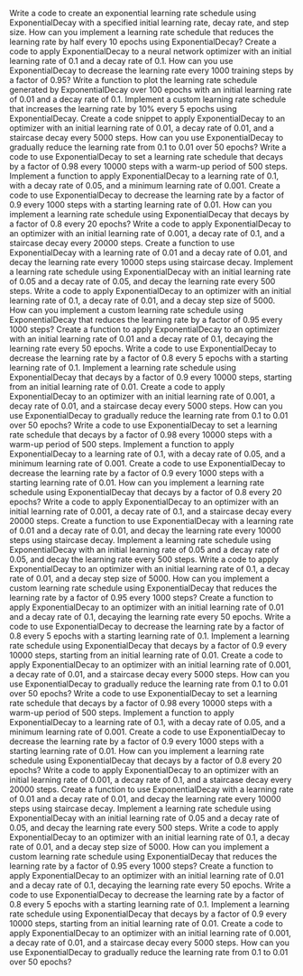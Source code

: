 Write a code to create an exponential learning rate schedule using ExponentialDecay with a specified initial learning rate, decay rate, and step size.
How can you implement a learning rate schedule that reduces the learning rate by half every 10 epochs using ExponentialDecay?
Create a code to apply ExponentialDecay to a neural network optimizer with an initial learning rate of 0.1 and a decay rate of 0.1.
How can you use ExponentialDecay to decrease the learning rate every 1000 training steps by a factor of 0.95?
Write a function to plot the learning rate schedule generated by ExponentialDecay over 100 epochs with an initial learning rate of 0.01 and a decay rate of 0.1.
Implement a custom learning rate schedule that increases the learning rate by 10% every 5 epochs using ExponentialDecay.
Create a code snippet to apply ExponentialDecay to an optimizer with an initial learning rate of 0.01, a decay rate of 0.01, and a staircase decay every 5000 steps.
How can you use ExponentialDecay to gradually reduce the learning rate from 0.1 to 0.01 over 50 epochs?
Write a code to use ExponentialDecay to set a learning rate schedule that decays by a factor of 0.98 every 10000 steps with a warm-up period of 500 steps.
Implement a function to apply ExponentialDecay to a learning rate of 0.1, with a decay rate of 0.05, and a minimum learning rate of 0.001.
Create a code to use ExponentialDecay to decrease the learning rate by a factor of 0.9 every 1000 steps with a starting learning rate of 0.01.
How can you implement a learning rate schedule using ExponentialDecay that decays by a factor of 0.8 every 20 epochs?
Write a code to apply ExponentialDecay to an optimizer with an initial learning rate of 0.001, a decay rate of 0.1, and a staircase decay every 20000 steps.
Create a function to use ExponentialDecay with a learning rate of 0.01 and a decay rate of 0.01, and decay the learning rate every 10000 steps using staircase decay.
Implement a learning rate schedule using ExponentialDecay with an initial learning rate of 0.05 and a decay rate of 0.05, and decay the learning rate every 500 steps.
Write a code to apply ExponentialDecay to an optimizer with an initial learning rate of 0.1, a decay rate of 0.01, and a decay step size of 5000.
How can you implement a custom learning rate schedule using ExponentialDecay that reduces the learning rate by a factor of 0.95 every 1000 steps?
Create a function to apply ExponentialDecay to an optimizer with an initial learning rate of 0.01 and a decay rate of 0.1, decaying the learning rate every 50 epochs.
Write a code to use ExponentialDecay to decrease the learning rate by a factor of 0.8 every 5 epochs with a starting learning rate of 0.1.
Implement a learning rate schedule using ExponentialDecay that decays by a factor of 0.9 every 10000 steps, starting from an initial learning rate of 0.01.
Create a code to apply ExponentialDecay to an optimizer with an initial learning rate of 0.001, a decay rate of 0.01, and a staircase decay every 5000 steps.
How can you use ExponentialDecay to gradually reduce the learning rate from 0.1 to 0.01 over 50 epochs?
Write a code to use ExponentialDecay to set a learning rate schedule that decays by a factor of 0.98 every 10000 steps with a warm-up period of 500 steps.
Implement a function to apply ExponentialDecay to a learning rate of 0.1, with a decay rate of 0.05, and a minimum learning rate of 0.001.
Create a code to use ExponentialDecay to decrease the learning rate by a factor of 0.9 every 1000 steps with a starting learning rate of 0.01.
How can you implement a learning rate schedule using ExponentialDecay that decays by a factor of 0.8 every 20 epochs?
Write a code to apply ExponentialDecay to an optimizer with an initial learning rate of 0.001, a decay rate of 0.1, and a staircase decay every 20000 steps.
Create a function to use ExponentialDecay with a learning rate of 0.01 and a decay rate of 0.01, and decay the learning rate every 10000 steps using staircase decay.
Implement a learning rate schedule using ExponentialDecay with an initial learning rate of 0.05 and a decay rate of 0.05, and decay the learning rate every 500 steps.
Write a code to apply ExponentialDecay to an optimizer with an initial learning rate of 0.1, a decay rate of 0.01, and a decay step size of 5000.
How can you implement a custom learning rate schedule using ExponentialDecay that reduces the learning rate by a factor of 0.95 every 1000 steps?
Create a function to apply ExponentialDecay to an optimizer with an initial learning rate of 0.01 and a decay rate of 0.1, decaying the learning rate every 50 epochs.
Write a code to use ExponentialDecay to decrease the learning rate by a factor of 0.8 every 5 epochs with a starting learning rate of 0.1.
Implement a learning rate schedule using ExponentialDecay that decays by a factor of 0.9 every 10000 steps, starting from an initial learning rate of 0.01.
Create a code to apply ExponentialDecay to an optimizer with an initial learning rate of 0.001, a decay rate of 0.01, and a staircase decay every 5000 steps.
How can you use ExponentialDecay to gradually reduce the learning rate from 0.1 to 0.01 over 50 epochs?
Write a code to use ExponentialDecay to set a learning rate schedule that decays by a factor of 0.98 every 10000 steps with a warm-up period of 500 steps.
Implement a function to apply ExponentialDecay to a learning rate of 0.1, with a decay rate of 0.05, and a minimum learning rate of 0.001.
Create a code to use ExponentialDecay to decrease the learning rate by a factor of 0.9 every 1000 steps with a starting learning rate of 0.01.
How can you implement a learning rate schedule using ExponentialDecay that decays by a factor of 0.8 every 20 epochs?
Write a code to apply ExponentialDecay to an optimizer with an initial learning rate of 0.001, a decay rate of 0.1, and a staircase decay every 20000 steps.
Create a function to use ExponentialDecay with a learning rate of 0.01 and a decay rate of 0.01, and decay the learning rate every 10000 steps using staircase decay.
Implement a learning rate schedule using ExponentialDecay with an initial learning rate of 0.05 and a decay rate of 0.05, and decay the learning rate every 500 steps.
Write a code to apply ExponentialDecay to an optimizer with an initial learning rate of 0.1, a decay rate of 0.01, and a decay step size of 5000.
How can you implement a custom learning rate schedule using ExponentialDecay that reduces the learning rate by a factor of 0.95 every 1000 steps?
Create a function to apply ExponentialDecay to an optimizer with an initial learning rate of 0.01 and a decay rate of 0.1, decaying the learning rate every 50 epochs.
Write a code to use ExponentialDecay to decrease the learning rate by a factor of 0.8 every 5 epochs with a starting learning rate of 0.1.
Implement a learning rate schedule using ExponentialDecay that decays by a factor of 0.9 every 10000 steps, starting from an initial learning rate of 0.01.
Create a code to apply ExponentialDecay to an optimizer with an initial learning rate of 0.001, a decay rate of 0.01, and a staircase decay every 5000 steps.
How can you use ExponentialDecay to gradually reduce the learning rate from 0.1 to 0.01 over 50 epochs?
